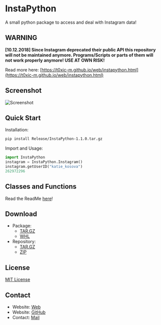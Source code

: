 # InstaPython

A small python package to access and deal with Instagram data!

## WARNING
**\[10.12.2018\] Since Instagram deprecated their public API this repository will not be maintained anymore. Programs/Scripts or parts of them will not work properly anymore! USE AT OWN RISK!**

Read more here: [https://t0xic-m.github.io/web/instapython.html](https://t0xic-m.github.io/web/instapython.html)

## Screenshot

![Screenshot](https://raw.githubusercontent.com/t0xic-m/instapython/master/docs/instapython.jpg)

## Quick Start

Installation:

```bash
pip install Release/InstaPython-1.1.0.tar.gz
```

Import and Usage:

```python
import InstaPython
instagram = InstaPython.Instagram()
instagram.getUserID("katie_kosova")
262972296
````

## Classes and Functions

Read the ReadMe [here](https://github.com/t0xic-m/instapython/blob/master/README.md)!

## Download

- Package:
  - [TAR.GZ](https://github.com/t0xic-m/instapython/raw/master/Release/InstaPython-1.1.0.tar.gz)
  - [WHL](https://github.com/t0xic-m/instapython/raw/master/Release/InstaPython-1.1.0-py3-none-any.whl)
- Repository:
  - [TAR.GZ](https://github.com/t0xic-m/instapython/archive/master.tar.gz)
  - [ZIP](https://github.com/t0xic-m/instapython/archive/master.zip)

## License

[MIT License](https://github.com/t0xic-m/instapython/blob/master/LICENSE.md)

## Contact

- Website: [Web](https://t0xic-m.github.io/web)
- Website: [GitHub](https://t0xic-m.github.io)
- Contact: [Mail](mailto:micha.birklbauer@gmail.com)
